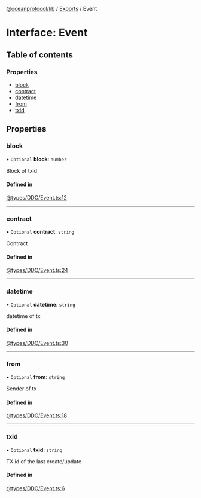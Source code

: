 [@oceanprotocol/lib](../README.md) / [Exports](../modules.md) / Event

# Interface: Event

## Table of contents

### Properties

- [block](Event.md#block)
- [contract](Event.md#contract)
- [datetime](Event.md#datetime)
- [from](Event.md#from)
- [txid](Event.md#txid)

## Properties

### block

• `Optional` **block**: `number`

Block of txid

#### Defined in

[@types/DDO/Event.ts:12](https://github.com/oceanprotocol/ocean.js/blob/c99bc5c6/src/@types/DDO/Event.ts#L12)

___

### contract

• `Optional` **contract**: `string`

Contract

#### Defined in

[@types/DDO/Event.ts:24](https://github.com/oceanprotocol/ocean.js/blob/c99bc5c6/src/@types/DDO/Event.ts#L24)

___

### datetime

• `Optional` **datetime**: `string`

datetime of tx

#### Defined in

[@types/DDO/Event.ts:30](https://github.com/oceanprotocol/ocean.js/blob/c99bc5c6/src/@types/DDO/Event.ts#L30)

___

### from

• `Optional` **from**: `string`

Sender of tx

#### Defined in

[@types/DDO/Event.ts:18](https://github.com/oceanprotocol/ocean.js/blob/c99bc5c6/src/@types/DDO/Event.ts#L18)

___

### txid

• `Optional` **txid**: `string`

TX id of the last create/update

#### Defined in

[@types/DDO/Event.ts:6](https://github.com/oceanprotocol/ocean.js/blob/c99bc5c6/src/@types/DDO/Event.ts#L6)
